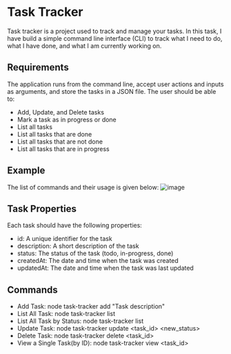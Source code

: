# **Task Tracker**

Task tracker is a project used to track and manage your tasks. In this task, I have build a simple command line interface (CLI) to track what I need to do, what I have done, and what I am currently working on.

## Requirements
The application runs from the command line, accept user actions and inputs as arguments, and store the tasks in a JSON file. The user should be able to:

- Add, Update, and Delete tasks
- Mark a task as in progress or done
- List all tasks
- List all tasks that are done
- List all tasks that are not done
- List all tasks that are in progress

## Example
The list of commands and their usage is given below:
![image](https://github.com/user-attachments/assets/4e486b29-b3cb-4907-9239-dd2929071562)


## Task Properties
Each task should have the following properties:

- id: A unique identifier for the task
- description: A short description of the task
- status: The status of the task (todo, in-progress, done)
- createdAt: The date and time when the task was created
- updatedAt: The date and time when the task was last updated

## Commands
- Add Task: node task-tracker add "Task description"
- List All Task: node task-tracker list
- List All Task by Status: node task-tracker list <status>
- Update Task: node task-tracker update <task_id> <new_status>
- Delete Task: node task-tracker delete <task_id>
- View a Single Task(by ID): node task-tracker view <task_id>
